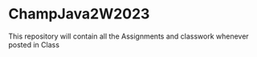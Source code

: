 # ChampJava2W2023
This repository will contain all the Assignments and classwork whenever posted in Class
